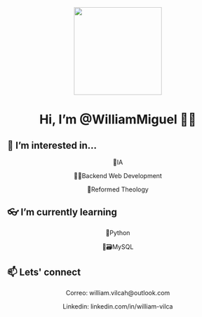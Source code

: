 <div id="header" align="center">
  <img src="https://media.giphy.com/media/scZPhLqaVOM1qG4lT9/giphy.gif" width="200"/>
</div>

<div align = "center"><h1>Hi, I’m @WilliamMiguel 👋😁</h1></div>
<h2>👀 I’m interested in...</h2>
  <p align = "center">🤖IA</p>
  <p align = "center">👨‍💻Backend Web Development</p>
  <p align = "center">📖Reformed Theology</p>

<h2>👓 I’m currently learning </h2>
  <p align = "center">🐍Python</p>
  <p align = "center">🧮🗃MySQL</p>
 
<h2>📫 Lets' connect</h2>
  <p align = "center"> Correo: william.vilcah@outlook.com</p>
  <p align = "center"> Linkedin: linkedin.com/in/william-vilca</p>

<!---
WilliamMiguel/WilliamMiguel is a ✨ special ✨ repository because its `README.md` (this file) appears on your GitHub profile.
You can click the Preview link to take a look at your changes.
--->
